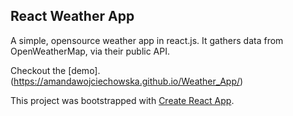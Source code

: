 ## React Weather App

A simple, opensource weather app in react.js. It gathers data from
OpenWeatherMap, via their public API.

Checkout the [demo]. (https://amandawojciechowska.github.io/Weather_App/)

This project was bootstrapped with [Create React App](https://github.com/facebookincubator/create-react-app).